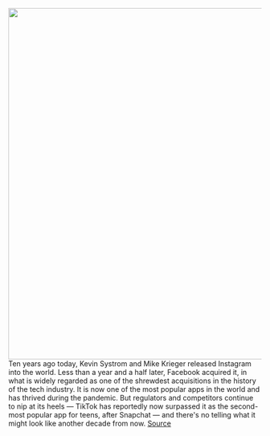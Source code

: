<img src='https://cdn.vox-cdn.com/thumbor/cuMmO6h6VXan7jEGhlAAtWR_lyw=/0x0:2040x1360/1200x800/filters:focal(857x517:1183x843)/cdn.vox-cdn.com/uploads/chorus_image/image/67595652/acastro_201006_4232_0001.0.jpg' width='700px' /><br/>
Ten years ago today, Kevin Systrom and Mike Krieger released Instagram into the world. Less than a year and a half later, Facebook acquired it, in what is widely regarded as one of the shrewdest acquisitions in the history of the tech industry. It is now one of the most popular apps in the world and has thrived during the pandemic. But regulators and competitors continue to nip at its heels — TikTok has reportedly now surpassed it as the second-most popular app for teens, after Snapchat — and there's no telling what it might look like another decade from now.
<a href='https://www.theverge.com/2020/10/7/21506016/instagram-10-year-anniversary-sarah-frier-interview'> Source <a/>